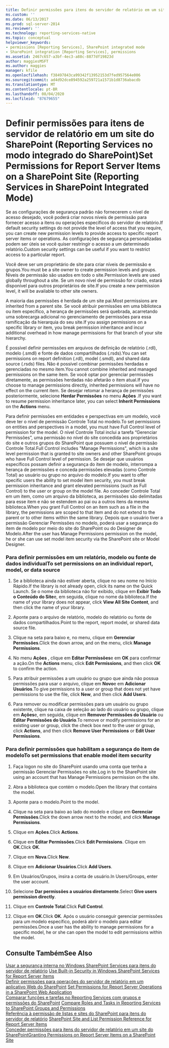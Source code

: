 ```yaml
---
title: Definir permissões para itens do servidor de relatório em um site do SharePoint (Reporting Services no modo integrado do SharePoint) | Microsoft Docs
ms.custom: ''
ms.date: 06/13/2017
ms.prod: sql-server-2014
ms.reviewer: ''
ms.technology: reporting-services-native
ms.topic: conceptual
helpviewer_keywords:
- permissions [Reporting Services], SharePoint integrated mode
- SharePoint integration [Reporting Services], permissions
ms.assetid: 2467c657-a3bf-4ec3-a88c-8877df19823d
author: maggiesMSFT
ms.author: maggies
manager: kfile
ms.openlocfilehash: f38497843ca99342f13952153d7fed957564e006
ms.sourcegitcommit: ad4d92dce894592a259721a1571b1d8736abacdb
ms.translationtype: MT
ms.contentlocale: pt-BR
ms.lasthandoff: 08/04/2020
ms.locfileid: "87679655"
---
```

# <a name="set-permissions-for-report-server-items-on-a-sharepoint-site-reporting-services-in-sharepoint-integrated-mode"></a><span data-ttu-id="c10ca-102">Definir permissões para itens de servidor de relatório em um site do SharePoint (Reporting Services no modo integrado do SharePoint)</span><span class="sxs-lookup"><span data-stu-id="c10ca-102">Set Permissions for Report Server Items on a SharePoint Site (Reporting Services in SharePoint Integrated Mode)</span></span>
  <span data-ttu-id="c10ca-103">Se as configurações de segurança padrão não fornecerem o nível de acesso desejado, você poderá criar novos níveis de permissão para fornecer acesso a itens ou operações específicos do servidor de relatório.</span><span class="sxs-lookup"><span data-stu-id="c10ca-103">If default security settings do not provide the level of access that you require, you can create new permission levels to provide access to specific report server items or operations.</span></span> <span data-ttu-id="c10ca-104">As configurações de segurança personalizadas podem ser úteis se você quiser restringir o acesso a um determinado relatório.</span><span class="sxs-lookup"><span data-stu-id="c10ca-104">Custom security settings can be useful if you want to restrict access to a particular report.</span></span>  
  
 <span data-ttu-id="c10ca-105">Você deve ser um proprietário de site para criar níveis de permissão e grupos.</span><span class="sxs-lookup"><span data-stu-id="c10ca-105">You must be a site owner to create permission levels and groups.</span></span> <span data-ttu-id="c10ca-106">Níveis de permissão são usados em todo o site.</span><span class="sxs-lookup"><span data-stu-id="c10ca-106">Permission levels are used globally throughout a site.</span></span> <span data-ttu-id="c10ca-107">Se um novo nível de permissão for criado, estará disponível para outros proprietários de site.</span><span class="sxs-lookup"><span data-stu-id="c10ca-107">If you create a new permission level, it will be available to other site owners.</span></span>  
  
 <span data-ttu-id="c10ca-108">A maioria das permissões é herdada de um site pai.</span><span class="sxs-lookup"><span data-stu-id="c10ca-108">Most permissions are inherited from a parent site.</span></span> <span data-ttu-id="c10ca-109">Se você atribuir permissões em uma biblioteca ou item específico, a herança de permissões será quebrada, acarretando uma sobrecarga adicional no gerenciamento de permissões para essa ramificação da hierarquia do seu site.</span><span class="sxs-lookup"><span data-stu-id="c10ca-109">If you assign permissions on a specific library or item, you break permission inheritance and incur additional overhead in how manage permissions for that branch of your site hierarchy.</span></span>  
  
 <span data-ttu-id="c10ca-110">É possível definir permissões em arquivos de definição de relatório (.rdl), modelo (.smdl) e fonte de dados compartilhados (.rsds).</span><span class="sxs-lookup"><span data-stu-id="c10ca-110">You can set permissions on report definition (.rdl), model (.smdl), and shared data source (.rsds) files.</span></span> <span data-ttu-id="c10ca-111">Não é possível combinar permissões herdadas e gerenciadas no mesmo item.</span><span class="sxs-lookup"><span data-stu-id="c10ca-111">You cannot combine inherited and managed permissions on the same item.</span></span> <span data-ttu-id="c10ca-112">Se você optar por gerenciar permissões diretamente, as permissões herdadas não afetarão o item atual.</span><span class="sxs-lookup"><span data-stu-id="c10ca-112">If you choose to manage permissions directly, inherited permissions will have no effect on the current item.</span></span> <span data-ttu-id="c10ca-113">Se desejar retomar a herança de permissões posteriormente, selecione **Herdar Permissões** no menu **Ações** .</span><span class="sxs-lookup"><span data-stu-id="c10ca-113">If you want to resume permission inheritance later, you can select **Inherit Permissions** on the **Actions** menu.</span></span>  
  
 <span data-ttu-id="c10ca-114">Para definir permissões em entidades e perspectivas em um modelo, você deve ter o nível de permissão Controle Total no modelo.</span><span class="sxs-lookup"><span data-stu-id="c10ca-114">To set permissions on entities and perspectives in a model, you must have Full Control level of permission for the model.</span></span> <span data-ttu-id="c10ca-115">O nível Controle Total inclui a tarefa “Gerenciar Permissões”, uma permissão no nível do site concedida aos proprietários do site e outros grupos do SharePoint que possuem o nível de permissão Controle Total.</span><span class="sxs-lookup"><span data-stu-id="c10ca-115">Full Control includes "Manage Permissions", which is a site level permission that is granted to site owners and other SharePoint groups who have Full Control level of permission.</span></span> <span data-ttu-id="c10ca-116">Se desejar que usuários específicos possam definir a segurança do item de modelo, interrompa a herança de permissões e conceda permissões elevadas (como Controle Total) ao usuário ou grupo no arquivo do modelo.</span><span class="sxs-lookup"><span data-stu-id="c10ca-116">If you want to offer specific users the ability to set model item security, you must break permission inheritance and grant elevated permissions (such as Full Control) to the user or group on the model file.</span></span> <span data-ttu-id="c10ca-117">Ao conceder Controle Total em um item, como um arquivo da biblioteca, as permissões são delimitadas para esse item e não se estendem ao pai ou a outros itens da mesma biblioteca.</span><span class="sxs-lookup"><span data-stu-id="c10ca-117">When you grant Full Control on an item such as a file in the library, the permissions are scoped to that item and do not extend to the parent or to other items within the same library.</span></span> <span data-ttu-id="c10ca-118">Depois que o usuário tiver a permissão Gerenciar Permissões no modelo, poderá usar a segurança do item de modelo por meio do site do SharePoint ou do Designer de Modelo.</span><span class="sxs-lookup"><span data-stu-id="c10ca-118">After the user has Manage Permissions permission on the model, he or she can use set model item security via the SharePoint site or Model Designer.</span></span>  
  
### <a name="to-set-permissions-on-an-individual-report-model-or-data-source"></a><span data-ttu-id="c10ca-119">Para definir permissões em um relatório, modelo ou fonte de dados individual</span><span class="sxs-lookup"><span data-stu-id="c10ca-119">To set permissions on an individual report, model, or data source</span></span>  
  
1.  <span data-ttu-id="c10ca-120">Se a biblioteca ainda não estiver aberta, clique no seu nome no Início Rápido.</span><span class="sxs-lookup"><span data-stu-id="c10ca-120">If the library is not already open, click its name on the Quick Launch.</span></span> <span data-ttu-id="c10ca-121">Se o nome da biblioteca não for exibido, clique em **Exibir Todo o Conteúdo do Site**e, em seguida, clique no nome da biblioteca.</span><span class="sxs-lookup"><span data-stu-id="c10ca-121">If the name of your library does not appear, click **View All Site Content**, and then click the name of your library.</span></span>  
  
2.  <span data-ttu-id="c10ca-122">Aponte para o arquivo de relatório, modelo do relatório ou fonte de dados compartilhados.</span><span class="sxs-lookup"><span data-stu-id="c10ca-122">Point to the report, report model, or shared data source file.</span></span>  
  
3.  <span data-ttu-id="c10ca-123">Clique na seta para baixo e, no menu, clique em **Gerenciar Permissões**.</span><span class="sxs-lookup"><span data-stu-id="c10ca-123">Click the down arrow, and on the menu, click **Manage Permissions**.</span></span>  
  
4.  <span data-ttu-id="c10ca-124">No menu **Ações** , clique em **Editar Permissões**e em **OK** para confirmar a ação.</span><span class="sxs-lookup"><span data-stu-id="c10ca-124">On the **Actions** menu, click **Edit Permissions**, and then click **OK** to confirm the action.</span></span>  
  
5.  <span data-ttu-id="c10ca-125">Para atribuir permissões a um usuário ou grupo que ainda não possua permissões para usar o arquivo, clique em **Novo**e em **Adicionar Usuários**.</span><span class="sxs-lookup"><span data-stu-id="c10ca-125">To give permissions to a user or group that does not yet have permissions to use the file, click **New**, and then click **Add Users**.</span></span>  
  
6.  <span data-ttu-id="c10ca-126">Para remover ou modificar permissões para um usuário ou grupo existente, clique na caixa de seleção ao lado do usuário ou grupo, clique em **Ações**e, em seguida, clique em **Remover Permissões do Usuário** ou **Editar Permissões do Usuário**.</span><span class="sxs-lookup"><span data-stu-id="c10ca-126">To remove or modify permissions for an existing user or group, click the check box next to the user or group, click **Actions**, and then click **Remove User Permissions** or **Edit User Permissions**.</span></span>  
  
### <a name="to-set-permissions-that-enable-model-item-security"></a><span data-ttu-id="c10ca-127">Para definir permissões que habilitam a segurança do item de modelo</span><span class="sxs-lookup"><span data-stu-id="c10ca-127">To set permissions that enable model item security</span></span>  
  
1.  <span data-ttu-id="c10ca-128">Faça logon no site do SharePoint usando uma conta que tenha a permissão Gerenciar Permissões no site.</span><span class="sxs-lookup"><span data-stu-id="c10ca-128">Log in to the SharePoint site using an account that has Manage Permissions permission on the site.</span></span>  
  
2.  <span data-ttu-id="c10ca-129">Abra a biblioteca que contém o modelo.</span><span class="sxs-lookup"><span data-stu-id="c10ca-129">Open the library that contains the model.</span></span>  
  
3.  <span data-ttu-id="c10ca-130">Aponte para o modelo.</span><span class="sxs-lookup"><span data-stu-id="c10ca-130">Point to the model.</span></span>  
  
4.  <span data-ttu-id="c10ca-131">Clique na seta para baixo ao lado do modelo e clique em **Gerenciar Permissões**.</span><span class="sxs-lookup"><span data-stu-id="c10ca-131">Click the down arrow next to the model, and click **Manage Permissions**.</span></span>  
  
5.  <span data-ttu-id="c10ca-132">Clique em **Ações**.</span><span class="sxs-lookup"><span data-stu-id="c10ca-132">Click **Actions**.</span></span>  
  
6.  <span data-ttu-id="c10ca-133">Clique em **Editar Permissões**.</span><span class="sxs-lookup"><span data-stu-id="c10ca-133">Click **Edit Permissions**.</span></span> <span data-ttu-id="c10ca-134">Clique em **OK**.</span><span class="sxs-lookup"><span data-stu-id="c10ca-134">Click **OK**.</span></span>  
  
7.  <span data-ttu-id="c10ca-135">Clique em **Nova**.</span><span class="sxs-lookup"><span data-stu-id="c10ca-135">Click **New**.</span></span>  
  
8.  <span data-ttu-id="c10ca-136">Clique em **Adicionar Usuários**.</span><span class="sxs-lookup"><span data-stu-id="c10ca-136">Click **Add Users**.</span></span>  
  
9. <span data-ttu-id="c10ca-137">Em Usuários/Grupos, insira a conta de usuário.</span><span class="sxs-lookup"><span data-stu-id="c10ca-137">In Users/Groups, enter the user account.</span></span>  
  
10. <span data-ttu-id="c10ca-138">Selecione **Dar permissões a usuários diretamente**.</span><span class="sxs-lookup"><span data-stu-id="c10ca-138">Select **Give users permission directly**.</span></span>  
  
11. <span data-ttu-id="c10ca-139">Clique em **Controle Total**.</span><span class="sxs-lookup"><span data-stu-id="c10ca-139">Click **Full Control**.</span></span>  
  
12. <span data-ttu-id="c10ca-140">Clique em **OK**.</span><span class="sxs-lookup"><span data-stu-id="c10ca-140">Click **OK**.</span></span> <span data-ttu-id="c10ca-141">Após o usuário conseguir gerenciar permissões para um modelo específico, poderá abrir o modelo para editar permissões.</span><span class="sxs-lookup"><span data-stu-id="c10ca-141">Once a user has the ability to manage permissions for a specific model, he or she can open the model to edit permissions within the model.</span></span>  
  
## <a name="see-also"></a><span data-ttu-id="c10ca-142">Consulte Também</span><span class="sxs-lookup"><span data-stu-id="c10ca-142">See Also</span></span>  
 <span data-ttu-id="c10ca-143">[Usar a segurança interna no Windows SharePoint Services para itens do servidor de relatório](use-built-in-security-in-windows-sharepoint-services-for-report-server-items.md) </span><span class="sxs-lookup"><span data-stu-id="c10ca-143">[Use Built-in Security in Windows SharePoint Services for Report Server Items](use-built-in-security-in-windows-sharepoint-services-for-report-server-items.md) </span></span>  
 <span data-ttu-id="c10ca-144">[Definir permissões para operações do servidor de relatório em um aplicativo Web do SharePoint](set-permissions-for-report-server-operations-in-a-sharepoint-web-application.md) </span><span class="sxs-lookup"><span data-stu-id="c10ca-144">[Set Permissions for Report Server Operations in a SharePoint Web Application](set-permissions-for-report-server-operations-in-a-sharepoint-web-application.md) </span></span>  
 <span data-ttu-id="c10ca-145">[Comparar funções e tarefas no Reporting Services com grupos e permissões do SharePoint](../reporting-services-roles-tasks-vs-sharepoint-groups-permissions.md) </span><span class="sxs-lookup"><span data-stu-id="c10ca-145">[Compare Roles and Tasks in Reporting Services to SharePoint Groups and Permissions](../reporting-services-roles-tasks-vs-sharepoint-groups-permissions.md) </span></span>  
 <span data-ttu-id="c10ca-146">[Referência à permissão de listas e sites do SharePoint para itens do servidor de relatório](sharepoint-site-and-list-permission-reference-for-report-server-items.md) </span><span class="sxs-lookup"><span data-stu-id="c10ca-146">[SharePoint Site and List Permission Reference for Report Server Items](sharepoint-site-and-list-permission-reference-for-report-server-items.md) </span></span>  
 [<span data-ttu-id="c10ca-147">Conceder permissões para itens do servidor de relatório em um site do SharePoint</span><span class="sxs-lookup"><span data-stu-id="c10ca-147">Granting Permissions on Report Server Items on a SharePoint Site</span></span>](granting-permissions-on-report-server-items-on-a-sharepoint-site.md)  
  
  
